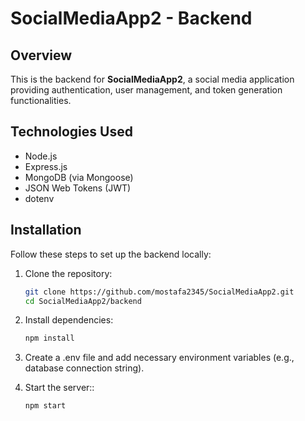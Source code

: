 # SocialMediaApp2 - Backend

## Overview

This is the backend for **SocialMediaApp2**, a social media application providing authentication, user management, and token generation functionalities.

## Technologies Used

- Node.js
- Express.js
- MongoDB (via Mongoose)
- JSON Web Tokens (JWT)
- dotenv

## Installation

Follow these steps to set up the backend locally:

1. Clone the repository:

   ```sh
   git clone https://github.com/mostafa2345/SocialMediaApp2.git
   cd SocialMediaApp2/backend
2. Install dependencies:

     ```sh
   npm install
3. Create a .env file and add necessary environment variables (e.g., database connection string).

4. Start the server::
     ```sh
   npm start  
